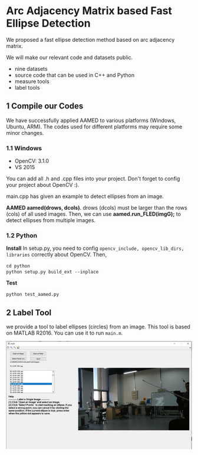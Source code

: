 # Arc Adjacency Matrix based Fast Ellipse Detection
We proposed a fast ellipse detection method based on arc adjacency matrix. 


We will make our relevant code and datasets public.

- nine datasets
- source code that can be used in C++ and Python
- measure tools
- label tools



## 1 Compile our Codes

We have successfully applied AAMED to various platforms (Windows, Ubuntu, ARM). The codes used for different platforms may require some minor changes.


### 1.1 Windows

- OpenCV: 3.1.0
- VS 2015

You can add all .h and .cpp files into your project. Don't forget to config your project about OpenCV :). 

main.cpp has given an example to detect ellipses from an image.

**AAMED aamed(drows, dcols)**. drows (dcols) must be larger than the rows (cols) of all used images. Then, we can use **aamed.run_FLED(imgG);** to detect ellipses from multiple images.


### 1.2 Python

**Install**
In setup.py, you need to config `opencv_include, opencv_lib_dirs, libraries` correctly about OpenCV. Then, 

	cd python
    python setup.py build_ext --inplace

**Test**

    python test_aamed.py

## 2 Label Tool

we provide a tool to label ellipses (circles) from an image. This tool is based on MATLAB R2016. You can use it to run `main.m`. 

<div align="center">
  <img src="labeltool/gui.jpg" width="600px" />
</div>
